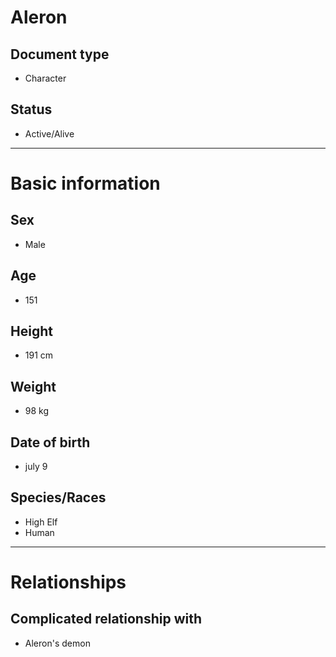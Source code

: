 # Aleron

## Document type

 - Character

## Status

 - Active/Alive

---

# Basic information

## Sex

 - Male

## Age

 - 151

## Height

 - 191 cm

## Weight

 - 98 kg

## Date of birth

 - july 9

## Species/Races

 - High Elf
 - Human

---

# Relationships

## Complicated relationship with

 - Aleron's demon
